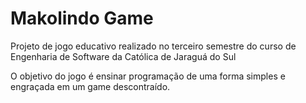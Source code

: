 # Makolindo Game
Projeto de jogo educativo realizado no terceiro semestre do curso de Engenharia de Software da Católica de Jaraguá do Sul

O objetivo do jogo é ensinar programação de uma forma simples e engraçada em um game descontraído.
